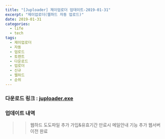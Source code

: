 ```yaml
---
title: "[Juploader] 제이업로더 업데이트-2019-01-31"
excerpt: "제이업로더(웹하드 자동 업로드)"
date: 2019-01-31
categories:
  - life
  - tech
tags:
  - 제이업로더
  - 자동
  - 업로드
  - 토렌트
  - 다운로드
  - 업로더
  - 신규
  - 웹하드
  - 순위
---
```

### 다운로드 링크 : [juploader.exe](http://34.73.229.249/download/jloader)

### 업데이트 내역
>> 웹하드 도도파일 추가
> 가입&유효기간 만료시 메일안내 기능 추가
> 웹서버 이전 완료